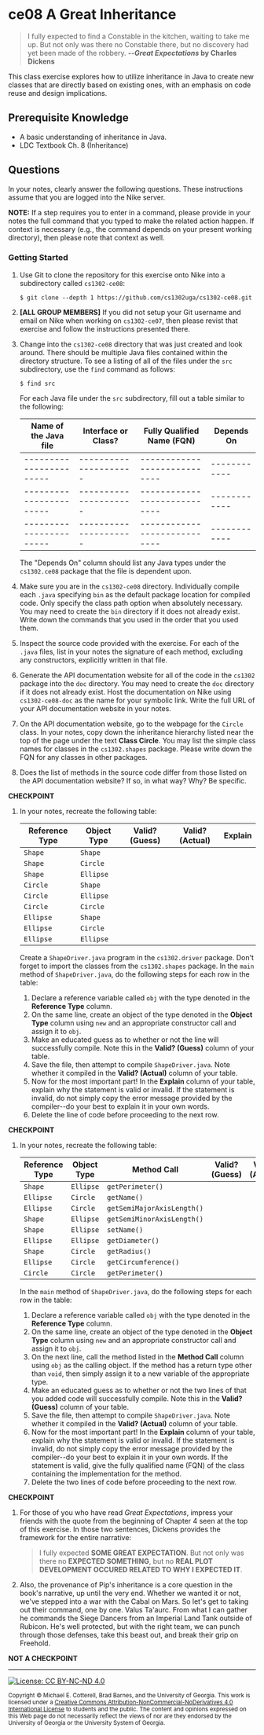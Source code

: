 # ce08 A Great Inheritance 

> I fully expected to find a Constable in the kitchen, waiting to take me up. 
> But not only was there no Constable there, but no discovery had yet been made of the robbery.
> **--_Great Expectations_ by Charles Dickens**

This class exercise explores how to utilize inheritance in Java to create new classes
that are directly based on existing ones, with an emphasis on code reuse and design
implications. 

## Prerequisite Knowledge

* A basic understanding of inheritance in Java.
* LDC Textbook Ch. 8 (Inheritance)

## Questions

In your notes, clearly answer the following questions. These instructions assume that you are 
logged into the Nike server. 

**NOTE:** If a step requires you to enter in a command, please provide in your notes the full 
command that you typed to make the related action happen. If context is necessary (e.g., the 
command depends on your present working directory), then please note that context as well.

### Getting Started

1. Use Git to clone the repository for this exercise onto Nike into a subdirectory called `cs1302-ce08`:

   ```
   $ git clone --depth 1 https://github.com/cs1302uga/cs1302-ce08.git
   ```

1. **[ALL GROUP MEMBERS]**
   If you did not setup your Git username and email on Nike when working on `cs1302-ce07`,
   then please revist that exercise and follow the instructions presented there.

1. Change into the `cs1302-ce08` directory that was just created and look around. There should be
   multiple Java files contained within the directory structure. To see a listing of all of the 
   files under the `src` subdirectory, use the `find` command as follows:
   
   ```
   $ find src
   ```
   
   For each Java file under the `src` subdirectory, fill out a table similar to the following:
   
   | Name of the Java file | Interface or Class? | Fully Qualified Name (FQN) | Depends On |
   |-----------------------|---------------------|----------------------------|------------|
   |-----------------------|---------------------|----------------------------|------------|
   |-----------------------|---------------------|----------------------------|------------|
   |-----------------------|---------------------|----------------------------|------------|

   The "Depends On" column should list any Java types under the `cs1302.ce08` package that the file
   is dependent upon. 
   
1. Make sure you are in the `cs1302-ce08` directory.
   Individually compile each `.java` specifying `bin` as the default package location for compiled code.
   Only specify the class path option when absolutely necessary.
   You may need to create the `bin` directory if it does not already exist.
   Write down the commands that you used in the order that you used them.
   
1. Inspect the source code provided with the exercise. For each of the `.java` files, list in your notes
   the signature of each method, excluding any constructors, explicitly written in that file.

1. Generate the API documentation website for all of the code in the `cs1302` package
   into the `doc` directory. You may need to create the `doc` directory if it does not already exist.
   Host the documentation on Nike using `cs1302-ce08-doc` as the name for your symbolic link. Write
   the full URL of your API documentation website in your notes.
   
1. On the API documentation website, go to the webpage for the `Circle` class. In your notes, copy down the
   inheritance hierarchy listed near the top of the page under the text **Class Circle**. You may list the 
   simple class names for classes in the `cs1302.shapes` package. Please write down the FQN for any classes
   in other packages. 

1. Does the list of methods in the source code differ from those listed on the API documentation 
   website? If so, in what way? Why? Be specific. 

**CHECKPOINT**

1. In your notes, recreate the following table:

   | Reference Type | Object Type | Valid? (Guess) | Valid? (Actual) | Explain |
   |----------------|-------------|----------------|-----------------|---------|
   | `Shape`        | `Shape`     |||
   | `Shape`        | `Circle`    |||
   | `Shape`        | `Ellipse`   |||
   | `Circle`       | `Shape`     |||
   | `Circle`       | `Ellipse`   |||
   | `Circle`       | `Circle`    |||
   | `Ellipse`      | `Shape`     |||
   | `Ellipse`      | `Circle`    |||
   | `Ellipse`      | `Ellipse`   |||

   Create a `ShapeDriver.java` program in the `cs1302.driver` package. Don't forget to import the classes from the 
   `cs1302.shapes` package. In the `main` method of `ShapeDriver.java`, do the following steps for each row in the table:
   
   1. Declare a reference variable called `obj` with the type denoted in the **Reference Type** column.
   1. On the same line, create an object of the type denoted in the **Object Type** column using `new` and an appropriate constructor call and assign it to `obj`.
   1. Make an educated guess as to whether or not the line will successfully compile. Note this in the **Valid? (Guess)** column of your table.
   1. Save the file, then attempt to compile `ShapeDriver.java`. 
      Note whether it compiled in the **Valid? (Actual)** column of your table.
   1. Now for the most important part! In the **Explain** column of your table, explain why the statement is valid or invalid.
      If the statement is invalid, do not simply copy the error message provided by the compiler--do your best to explain it
      in your own words.
   1. Delete the line of code before proceeding to the next row.

**CHECKPOINT**

1. In your notes, recreate the following table:

   | Reference Type | Object Type | Method Call                | Valid? (Guess) | Valid? (Actual) |Explain|
   |----------------|-------------|----------------------------|----------------|-----------------|-------|
   | `Shape`        | `Ellipse`   | `getPerimeter()`           |||
   | `Ellipse`      | `Circle`    | `getName()`                |||
   | `Ellipse`      | `Circle`    | `getSemiMajorAxisLength()` |||
   | `Shape`        | `Ellipse`   | `getSemiMinorAxisLength()` |||
   | `Shape`        | `Ellipse`   | `setName()`                |||   
   | `Ellipse`      | `Ellipse`   | `getDiameter()`            |||
   | `Shape`        | `Circle`    | `getRadius()`              |||
   | `Ellipse`      | `Circle`    | `getCircumference()`       |||
   | `Circle`       | `Circle`    | `getPerimeter()`           |||

   In the `main` method of `ShapeDriver.java`, do the following steps for each row in the table:
   
   1. Declare a reference variable called `obj` with the type denoted in the **Reference Type** column.
   1. On the same line, create an object of the type denoted in the **Object Type** column using `new` and an 
      appropriate constructor call and assign it to `obj`.
   1. On the next line, call the method listed in the **Method Call** column using `obj` as the calling object. 
      If the method has a return type other than `void`, then simply assign it to a new variable of the appropriate type.
   1. Make an educated guess as to whether or not the two lines of that you added code will successfully compile. 
      Note this in the **Valid? (Guess)** column of your table.
   1. Save the file, then attempt to compile `ShapeDriver.java`. 
      Note whether it compiled in the **Valid? (Actual)** column of your table.
   1. Now for the most important part! In the **Explain** column of your table, explain why the statement is valid or invalid.
      If the statement is invalid, do not simply copy the error message provided by the compiler--do your best to explain it
      in your own words. If the statement is valid, give the fully qualified name (FQN) of the class containing the implementation
      for the method.
   1. Delete the two lines of code before proceeding to the next row.
   
**CHECKPOINT**

   1. For those of you who have read _Great Expectations_, impress your friends with the quote from the
      beginning of Chapter 4 seen at the top of this exercise. In those two sentences, Dickens provides
      the framework for the entire narrative:
      
      > I fully expected __SOME GREAT EXPECTATION__. 
      > But not only was there no __EXPECTED SOMETHING__, but no __REAL PLOT DEVELOPMENT OCCURED RELATED TO WHY I EXPECTED IT__.
   
   1. Also, the provenance of Pip's inheritance is a core question in the book's narrative, up until
      the very end. Whether we wanted it or not, we've stepped into a war with the Cabal on Mars. 
      So let's get to taking out their command, one by one. Valus Ta'aurc. From what I can gather he 
      commands the Siege Dancers from an Imperial Land Tank outside of Rubicon. He's well protected, 
      but with the right team, we can punch through those defenses, take this beast out, and break their 
      grip on Freehold.

**NOT A CHECKPOINT**
    
<hr/>

[![License: CC BY-NC-ND 4.0](https://img.shields.io/badge/License-CC%20BY--NC--ND%204.0-lightgrey.svg)](http://creativecommons.org/licenses/by-nc-nd/4.0/)

<small>
Copyright &copy; Michael E. Cotterell, Brad Barnes, and the University of Georgia.
This work is licensed under a <a rel="license" href="http://creativecommons.org/licenses/by-nc-nd/4.0/">Creative Commons Attribution-NonCommercial-NoDerivatives 4.0 International License</a> to students and the public.
The content and opinions expressed on this Web page do not necessarily reflect the views of nor are they endorsed by the University of Georgia or the University System of Georgia.
</small>
